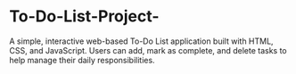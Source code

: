 # To-Do-List-Project-
A simple, interactive web-based To-Do List application built with HTML, CSS, and JavaScript. Users can add, mark as complete, and delete tasks to help manage their daily responsibilities.
